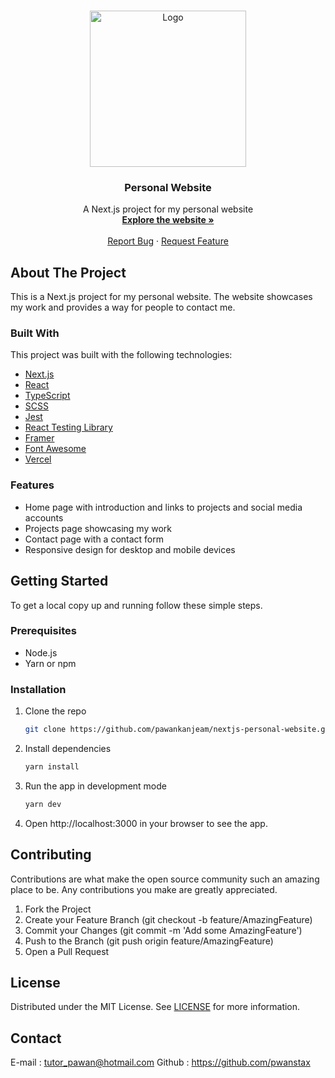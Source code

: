<!-- PROJECT LOGO -->
<br />
<p align="center">
 <a href="https://www.pawankanjeam.com">
   <img src="https://user-images.githubusercontent.com/70096049/234787618-d281e094-3b61-44a5-9027-8568fef188b1.jpg" alt="Logo" width="250" height="250"/>
 </a>
  <h3 align="center">Personal Website</h3>

  <p align="center">
    A Next.js project for my personal website
    <br />
    <a href="https://www.pawankanjeam.com"><strong>Explore the website »</strong></a>
    <br />
    <br />
    <a href="https://github.com/pawankanjeam/nextjs-personal-website/issues">Report Bug</a>
    ·
    <a href="https://github.com/pawankanjeam/nextjs-personal-website/issues">Request Feature</a>
  </p>
</p>

<!-- ABOUT THE PROJECT -->
## About The Project

This is a Next.js project for my personal website. The website showcases my work and provides a way for people to contact me.

### Built With

This project was built with the following technologies:

* [Next.js](https://nextjs.org/)
* [React](https://reactjs.org/)
* [TypeScript](https://www.typescriptlang.org/)
* [SCSS](https://sass-lang.com/)
* [Jest](https://jestjs.io/)
* [React Testing Library](https://testing-library.com/docs/react-testing-library/intro/)
* [Framer](https://www.framer.com/)
* [Font Awesome](https://fontawesome.com/)
* [Vercel](https://vercel.com/)

### Features

* Home page with introduction and links to projects and social media accounts
* Projects page showcasing my work
* Contact page with a contact form
* Responsive design for desktop and mobile devices

<!-- GETTING STARTED -->
## Getting Started

To get a local copy up and running follow these simple steps.

### Prerequisites

* Node.js
* Yarn or npm

### Installation

1. Clone the repo
   ```sh
   git clone https://github.com/pawankanjeam/nextjs-personal-website.git
   
2. Install dependencies
   ```sh
   yarn install

3. Run the app in development mode
   ```sh
   yarn dev

4. Open http://localhost:3000 in your browser to see the app.


## Contributing

Contributions are what make the open source community such an amazing place to be. Any contributions you make are greatly appreciated.

1. Fork the Project
2. Create your Feature Branch (git checkout -b feature/AmazingFeature)
3. Commit your Changes (git commit -m 'Add some AmazingFeature')
4. Push to the Branch (git push origin feature/AmazingFeature)
5. Open a Pull Request


## License

Distributed under the MIT License. See [LICENSE](LICENSE) for more information.


## Contact

E-mail : tutor_pawan@hotmail.com
Github : https://github.com/pwanstax

